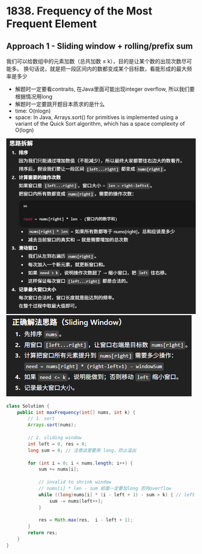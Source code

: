 # 1838. Frequency of the Most Frequent Element

## Approach 1 - Sliding window + rolling/prefix sum
我们可以给数组中的元素加数（总共加数 ≤ k），目的是让某个数的出现次数尽可能多。
换句话说，就是把一段区间内的数都变成某个目标数，看能形成的最大频率是多少
- 解题时一定要看contraits, 在Java里面可能出现integer overflow, 所以我们要根据情况用long
- 解题时一定要跳开题目本质求的是什么
- time: O(nlogn)
- space: In Java, Arrays.sort() for primitives is implemented using a variant of the Quick Sort algorithm, which has a space complexity of O(logn)

![alt text](image-19.png)
![alt text](image-20.png)

```java
class Solution {
    public int maxFrequency(int[] nums, int k) { 
        // 1. sort 
        Arrays.sort(nums); 

        // 2. sliding window 
        int left = 0, res = 0;
        long sum = 0; // 注意这里要用 long，防止溢出
        
        for (int i = 0; i < nums.length; i++) { 
            sum += nums[i]; 

            // invalid to shrink window
            // nums[i] * len - sum 前面一定要加long 否则overflow
            while ((long)nums[i] * (i - left + 1) - sum > k) { // left <= i 恒成立
                sum -= nums[left++]; 
            }

            res = Math.max(res,  i - left + 1); 
        }
        return res;
    }
}
```